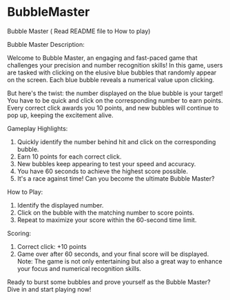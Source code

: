 # BubbleMaster
Bubble Master ( Read README file  to How to play)


Bubble Master
Description:

Welcome to Bubble Master, an engaging and fast-paced game that challenges your precision and number recognition skills! In this game, users are tasked with clicking on the elusive blue bubbles that randomly appear on the screen. Each blue bubble reveals a numerical value upon clicking.

But here's the twist: the number displayed on the blue bubble is your target! You have to be quick and click on the corresponding number to earn points. Every correct click awards you 10 points, and new bubbles will continue to pop up, keeping the excitement alive.

Gameplay Highlights:

1. Quickly identify the number behind hit and click on the corresponding bubble.
2. Earn 10 points for each correct click.
3. New bubbles keep appearing to test your speed and accuracy.
4. You have 60 seconds to achieve the highest score possible.
5. It's a race against time! Can you become the ultimate Bubble Master?

How to Play:

1. Identify the displayed number.
2. Click on the bubble with the matching number to score points.
3. Repeat to maximize your score within the 60-second time limit.

Scoring:

1. Correct click: +10 points
2. Game over after 60 seconds, and your final score will be displayed.
Note: The game is not only entertaining but also a great way to enhance your focus and numerical recognition skills.

Ready to burst some bubbles and prove yourself as the Bubble Master? Dive in and start playing now!
